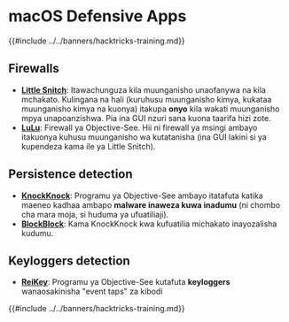 # macOS Defensive Apps

{{#include ../../banners/hacktricks-training.md}}

## Firewalls

- [**Little Snitch**](https://www.obdev.at/products/littlesnitch/index.html): Itawachunguza kila muunganisho unaofanywa na kila mchakato. Kulingana na hali (kuruhusu muunganisho kimya, kukataa muunganisho kimya na kuonya) itakupa **onyo** kila wakati muunganisho mpya unapoanzishwa. Pia ina GUI nzuri sana kuona taarifa hizi zote.
- [**LuLu**](https://objective-see.org/products/lulu.html): Firewall ya Objective-See. Hii ni firewall ya msingi ambayo itakuonya kuhusu muunganisho wa kutatanisha (ina GUI lakini si ya kupendeza kama ile ya Little Snitch).

## Persistence detection

- [**KnockKnock**](https://objective-see.org/products/knockknock.html): Programu ya Objective-See ambayo itatafuta katika maeneo kadhaa ambapo **malware inaweza kuwa inadumu** (ni chombo cha mara moja, si huduma ya ufuatiliaji).
- [**BlockBlock**](https://objective-see.org/products/blockblock.html): Kama KnockKnock kwa kufuatilia michakato inayozalisha kudumu.

## Keyloggers detection

- [**ReiKey**](https://objective-see.org/products/reikey.html): Programu ya Objective-See kutafuta **keyloggers** wanaosakinisha "event taps" za kibodi&#x20;

{{#include ../../banners/hacktricks-training.md}}

